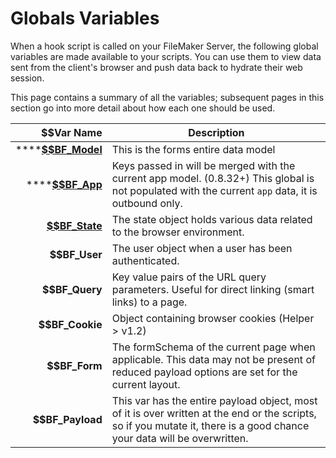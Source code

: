 # Globals Variables

When a hook script is called on your FileMaker Server, the following global variables are made available to your scripts. You can use them to view data sent from the client's browser and push data back to hydrate their web session.

This page contains a summary of all the variables; subsequent pages in this section go into more detail about how each one should be used.

|                                    \$$Var Name | Description                                                                                                                                                              |
| ---------------------------------------------: | ------------------------------------------------------------------------------------------------------------------------------------------------------------------------ |
|     ****[**\$$BF\_Model**](usdusdbf\_model.md) | This is the forms entire data model                                                                                                                                      |
|         ****[**\$$BF\_App**](usdusdbf\_app.md) | Keys passed in will be merged with the current app model.  (0.8.32+) This global is not populated with the current `app` data, it is outbound only.                      |
| ****[**\$$BF\_State**](usdusdbf\_state.md)**** | The state object holds various data related to the browser environment.                                                                                                  |
|                                **\$$BF\_User** | The user object when a user has been authenticated.                                                                                                                      |
|                               **\$$BF\_Query** | Key value pairs of the URL query parameters. Useful for direct linking (smart links) to a page.                                                                          |
|                              **\$$BF\_Cookie** | Object containing browser cookies  (Helper > v1.2)                                                                                                                       |
|                                **\$$BF\_Form** | The formSchema of the current page when applicable. This data may not be present of reduced payload options are set for the current layout.                              |
|                             **\$$BF\_Payload** | This var has the entire payload object, most of it is over written at the end or the scripts, so if you mutate it, there is a good chance your data will be overwritten. |
